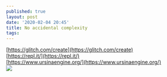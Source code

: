 ```yaml
---
published: true
layout: post
date: '2020-02-04 20:45'
title: No accidental complexity
tags: 
---
```

[https://glitch.com/create](https://glitch.com/create)  
[https://repl.it/](https://repl.it/)  
[https://www.ursinaengine.org/](https://www.ursinaengine.org/)  
![](https://www.ursinaengine.org/made_with_ursina.jpg)
